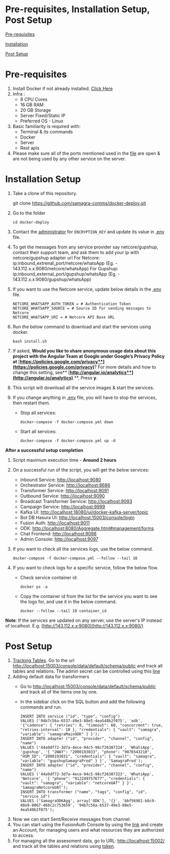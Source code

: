 # Pre-requisites, Installation Setup, Post Setup

[Pre-requisites](#pre-requisites)

[Installation](#installation-setup)

[Post Setup](#post-setup)

# Pre-requisites

1. Install Docker if not already installed. [Click Here](https://docs.docker.com/engine/install/ubuntu/)
2. Infra :&#x20;
   * 8 CPU Cores
   * 16 GB RAM
   * 20 GB Storage
   * Server Fixed/Static IP
   * Preferred OS - Linux
3. Basic familiarity is required with:
   * Terminal & its commands
   * Docker
   * Server
   * Rest apis
4. Please make sure all of the ports mentioned used in the [file](https://github.com/samagra-comms/docker-deploy/blob/main/docs/ports.md) are open & are not being used by any other service on the server.

# Installation Setup

1.  Take a clone of this repository.

    git clone https://github.com/samagra-comms/docker-deploy.git
2.  Go to the folder

    `cd docker-deploy`
3. Contact the [administrator](https://github.com/samagra-comms/docker-deploy#contact-administrator) for `ENCRYPTION_KEY` and update its value in [.env](https://github.com/samagra-comms/docker-deploy/blob/main/.env) file.
4. To get the messages from any service provider say netcore/gupshup, contact their support team, and ask them to add your ip with netcore/gupshup adapter url For Netcore: ip:inbound\_extrenal\_port/netcore/whatsApp (Eg. - 143.112.x.x:9080/netcore/whatsApp) For Gupshup: ip:inbound\_external\_port/gupshup/whatsApp (Eg. - 143.112.x.x:9080/gupshup/whatsApp)
5.  If you want to use the Netcore service, update below details in the [.env](https://github.com/samagra-comms/docker-deploy/blob/main/.env) file.

    ```
    NETCORE_WHATSAPP_AUTH_TOKEN = # Authentication Token 
    NETCORE_WHATSAPP_SOURCE = # Source ID for sending messages to Netcore
    NETCORE_WHATSAPP_URI = # Netcore API Base URL
    ```
6.  Run the below command to download and start the services using docker.

    `bash install.sh`
7. If asked, **Would you like to share anonymous usage data about this project with the Angular Team at Google under Google’s Privacy Policy at** [**https://policies.google.com/privacy**](https://policies.google.com/privacy)**? For more details and how to change this setting, see** [**http://angular.io/analytics**](http://angular.io/analytics)**.**, Press **y**.
8. This script will download all the service images & start the services.
9. If you change anything in [.env](https://github.com/samagra-comms/docker-deploy/blob/main/.env) file, you will have to stop the services, then restart them.
   *   Stop all services:

       `docker-compose -f docker-compose.yml down`
   *   Start all services:

       `docker-compose -f docker-compose.yml up -d`

**After a successful setup completion**

1. Script maximum execution time - **Around 2 hours**
2. On a successful run of the script, you will get the below services:
   * Inbound Service: [http://localhost:9080](http://localhost:9080/)
   * Orchestrator Service: [http://localhost:8686](http://localhost:8686/)
   * Transformer Service: [http://localhost:9091](http://localhost:9091/)
   * Outbound Service: [http://localhost:9090](http://localhost:9090/)
   * Broadcast Transformer Service: [http://localhost:9093](http://localhost:9093/)
   * Campaign Service: [http://localhost:9999](http://localhost:9999/)
   * Kafka UI: [http://localhost:18080/ui/docker-kafka-server/topic](http://localhost:18080/ui/docker-kafka-server/topic)
   * Bot DB Hasura UI: [http://localhost:15003/console/login](http://localhost:15003/console/login)
   * Fusion Auth: [http://localhost:9011](http://localhost:9011/)
   * ODK: [http://localhost:8080/Aggregate.html#management/forms](http://localhost:8080/Aggregate.html#management/forms)
   * Chat Frontend: [http://localhost:9098](http://localhost:9098/)
   * Admin Console: [http://localhost:9097](http://localhost:9097/)
3.  If you want to check all the services logs, use the below command.

    `docker-compose -f docker-compose.yml --follow --tail 10`
4. If you want to check logs for a specific service, follow the below flow.
   *   Check service container id:

       `docker ps -a`
   *   Copy the container id from the list for the service you want to see the logs for, and use it in the below command.

       `docker --follow --tail 10 container_id`

**Note**: If the services are updated on any server, use the server's IP instead of localhost. E.g. [http://143.112.x.x:9080](http://143.112.x.x:9080/)

# Post Setup

1. [Tracking Tables](https://hasura.io/docs/latest/graphql/core/databases/postgres/schema/using-existing-database.html#step-1-track-tables-views). Go to the url [http://localhost:15003/console/data/default/schema/public](http://localhost:15003/console/data/default/schema/public) and track all tables and relations. The admin secret can be controlled using this [line](https://github.com/samagra-comms/docker-deploy/blob/10bdbc4b837a61f74a1270ce53467b15f63d182d/.env#L67)
2. Adding default data for transformers
   * Go to [http://localhost:15003/console/data/default/schema/public](http://localhost:15003/console/data/default/schema/public) and track all of the items one by one.
   *   In the sidebar click on the SQL button and add the following commands and run.

       ```
       INSERT INTO service ("id", "type", "config")
       VALUES ('94b7c56a-6537-49e3-88e5-4ea548b2f075', 'odk', '{"cadence": { "retries": 0, "timeout": 60, "concurrent": true, "retries-interval": 10 }, "credentials": { "vault": "samagra", "variable": "samagraMainODK" } }');
       INSERT INTO adapter ("id", "provider", "channel", "config", "name") 
       VALUES ('44a9df72-3d7a-4ece-94c5-98cf26307324', 'WhatsApp', 'gupshup', '{ "2WAY": "2000193033", "phone": "9876543210", "HSM_ID": "2000193031", "credentials": { "vault": "samagra", "variable": "gupshupSamagraProd" } }', 'SamagraProd');
       INSERT INTO adapter ("id", "provider", "channel", "config", "name") 
       VALUES ('44a9df72-3d7a-4ece-94c5-98cf26307323', 'WhatsApp', 'Netcore', '{ "phone": "912249757677", "credentials": { "vault": "samagra", "variable": "netcoreUAT" } }', 'SamagraNetcoreUAT');
       INSERT INTO transformer ("name", "tags", "config", "id", "service_id") 
       VALUES ('SamagraODKAgg', array['ODK'], '{}', 'bbf56981-b8c9-40e9-8067-468c2c753659', '94b7c56a-6537-49e3-88e5-4ea548b2f075'); 
       ```
3. Now we can start Sent/Receive messages from channel.
4. You can start using the FusionAuth Console by using the [link](http://localhost:9011/) and create an Account, for managing users and what resources they are authorized to access.
5. For managing all the assessment data, go to URL: [http://localhost:15002/](http://localhost:15002/) and track all the tables and relations using [token](https://github.com/samagra-comms/docker-deploy/blob/main/docker-compose.yml#L363).

